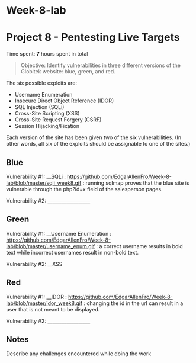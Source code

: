 # Week-8-lab
# Project 8 - Pentesting Live Targets

Time spent: **7** hours spent in total

> Objective: Identify vulnerabilities in three different versions of the Globitek website: blue, green, and red.

The six possible exploits are:
* Username Enumeration
* Insecure Direct Object Reference (IDOR)
* SQL Injection (SQLi)
* Cross-Site Scripting (XSS)
* Cross-Site Request Forgery (CSRF)
* Session Hijacking/Fixation

Each version of the site has been given two of the six vulnerabilities. (In other words, all six of the exploits should be assignable to one of the sites.)

## Blue

Vulnerability #1: __SQLi : https://github.com/EdgarAllenFro/Week-8-lab/blob/master/sqli_week8.gif : running sqlmap proves that the blue site is vulnerable through the php?id=x field of the salesperson pages.

Vulnerability #2: __________________


## Green

Vulnerability #1: __Username Enumeration : https://github.com/EdgarAllenFro/Week-8-lab/blob/master/username_enum.gif : a correct username results in bold text while incorrect usernames result in non-bold text.

Vulnerability #2: __XSS


## Red

Vulnerability #1: __IDOR : https://github.com/EdgarAllenFro/Week-8-lab/blob/master/idor_week8.gif : changing the id in the url can result in a user that is not meant to be displayed.

Vulnerability #2: __________________


## Notes

Describe any challenges encountered while doing the work
